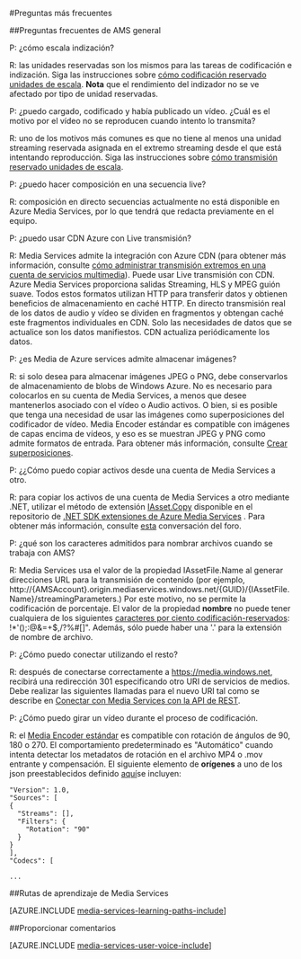 <properties 
    pageTitle="Preguntas más frecuentes | Microsoft Azure" 
    description="Preguntas más frecuentes (P+f)" 
    services="media-services" 
    documentationCenter="" 
    authors="Juliako" 
    manager="erikre" 
    editor=""/>

<tags 
    ms.service="media-services" 
    ms.workload="media" 
    ms.tgt_pltfrm="na" 
    ms.devlang="na" 
    ms.topic="article" 
    ms.date="09/19/2016" 
    ms.author="juliako"/>


#<a name="frequently-asked-questions"></a>Preguntas más frecuentes

##<a name="general-ams-faqs"></a>Preguntas frecuentes de AMS general

P: ¿cómo escala indización?

R: las unidades reservadas son los mismos para las tareas de codificación e indización. Siga las instrucciones sobre [cómo codificación reservado unidades de escala](media-services-scale-media-processing-overview.md). **Nota** que el rendimiento del indizador no se ve afectado por tipo de unidad reservadas.

P: ¿puedo cargado, codificado y había publicado un vídeo. ¿Cuál es el motivo por el vídeo no se reproducen cuando intento lo transmita?

R: uno de los motivos más comunes es que no tiene al menos una unidad streaming reservada asignada en el extremo streaming desde el que está intentando reproducción.  Siga las instrucciones sobre [cómo transmisión reservado unidades de escala](media-services-portal-scale-streaming-endpoints.md).

P: ¿puedo hacer composición en una secuencia live?

R: composición en directo secuencias actualmente no está disponible en Azure Media Services, por lo que tendrá que redacta previamente en el equipo.

P: ¿puedo usar CDN Azure con Live transmisión?

R: Media Services admite la integración con Azure CDN (para obtener más información, consulte [cómo administrar transmisión extremos en una cuenta de servicios multimedia](media-services-portal-manage-streaming-endpoints.md)).  Puede usar Live transmisión con CDN. Azure Media Services proporciona salidas Streaming, HLS y MPEG guión suave. Todos estos formatos utilizan HTTP para transferir datos y obtienen beneficios de almacenamiento en caché HTTP. En directo transmisión real de los datos de audio y vídeo se dividen en fragmentos y obtengan caché este fragmentos individuales en CDN. Solo las necesidades de datos que se actualice son los datos manifiestos. CDN actualiza periódicamente los datos.

P: ¿es Media de Azure services admite almacenar imágenes?

R: si solo desea para almacenar imágenes JPEG o PNG, debe conservarlos de almacenamiento de blobs de Windows Azure. No es necesario para colocarlos en su cuenta de Media Services, a menos que desee mantenerlos asociado con el vídeo o Audio activos. O bien, si es posible que tenga una necesidad de usar las imágenes como superposiciones del codificador de vídeo. Media Encoder estándar es compatible con imágenes de capas encima de vídeos, y eso es se muestran JPEG y PNG como admite formatos de entrada. Para obtener más información, consulte [Crear superposiciones](media-services-custom-mes-presets-with-dotnet.md#overlay).

P: ¿¿Cómo puedo copiar activos desde una cuenta de Media Services a otro.

R: para copiar los activos de una cuenta de Media Services a otro mediante .NET, utilizar el método de extensión [IAsset.Copy](https://github.com/Azure/azure-sdk-for-media-services-extensions/blob/dev/MediaServices.Client.Extensions/IAssetExtensions.cs#L354) disponible en el repositorio de [.NET SDK extensiones de Azure Media Services](https://github.com/Azure/azure-sdk-for-media-services-extensions/) . Para obtener más información, consulte [esta](https://social.msdn.microsoft.com/Forums/azure/28912d5d-6733-41c1-b27d-5d5dff2695ca/migrate-media-services-across-subscription?forum=MediaServices) conversación del foro.

P: ¿qué son los caracteres admitidos para nombrar archivos cuando se trabaja con AMS?

R: Media Services usa el valor de la propiedad IAssetFile.Name al generar direcciones URL para la transmisión de contenido (por ejemplo, http://{AMSAccount}.origin.mediaservices.windows.net/{GUID}/{IAssetFile.Name}/streamingParameters.) Por este motivo, no se permite la codificación de porcentaje. El valor de la propiedad **nombre** no puede tener cualquiera de los siguientes [caracteres por ciento codificación-reservados](http://en.wikipedia.org/wiki/Percent-encoding#Percent-encoding_reserved_characters): !*'();:@&=+$,/?%#[]". Además, sólo puede haber una '.' para la extensión de nombre de archivo.


P: ¿Cómo puedo conectar utilizando el resto?

R: después de conectarse correctamente a https://media.windows.net, recibirá una redirección 301 especificando otro URI de servicios de medios. Debe realizar las siguientes llamadas para el nuevo URI tal como se describe en [Conectar con Media Services con la API de REST](media-services-rest-connect-programmatically.md). 


P: ¿Cómo puedo girar un vídeo durante el proceso de codificación.

R: el [Media Encoder estándar](media-services-dotnet-encode-with-media-encoder-standard.md) es compatible con rotación de ángulos de 90, 180 o 270. El comportamiento predeterminado es "Automático" cuando intenta detectar los metadatos de rotación en el archivo MP4 o .mov entrante y compensación. El siguiente elemento de **orígenes** a uno de los json preestablecidos definido [aquí](http://msdn.microsoft.com/library/azure/mt269960.aspx)se incluyen:
    
    "Version": 1.0,
    "Sources": [
    {
      "Streams": [],
      "Filters": {
        "Rotation": "90"
      }
    }
    ],
    "Codecs": [
    
    ...




##<a name="media-services-learning-paths"></a>Rutas de aprendizaje de Media Services

[AZURE.INCLUDE [media-services-learning-paths-include](../../includes/media-services-learning-paths-include.md)]

##<a name="provide-feedback"></a>Proporcionar comentarios

[AZURE.INCLUDE [media-services-user-voice-include](../../includes/media-services-user-voice-include.md)]

